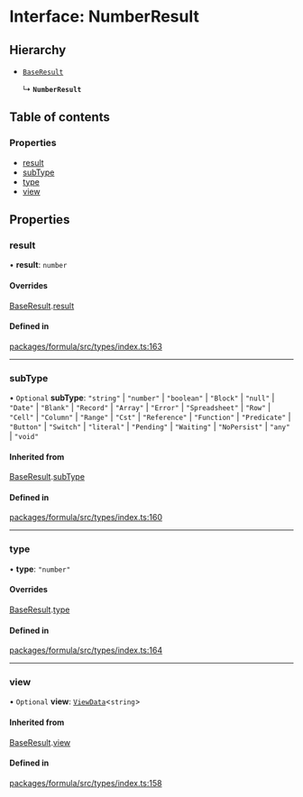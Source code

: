 # Interface: NumberResult

## Hierarchy

- [`BaseResult`](BaseResult.md)

  ↳ **`NumberResult`**

## Table of contents

### Properties

- [result](NumberResult.md#result)
- [subType](NumberResult.md#subtype)
- [type](NumberResult.md#type)
- [view](NumberResult.md#view)

## Properties

### <a id="result" name="result"></a> result

• **result**: `number`

#### Overrides

[BaseResult](BaseResult.md).[result](BaseResult.md#result)

#### Defined in

[packages/formula/src/types/index.ts:163](https://github.com/mashcard/mashcard/blob/main/packages/formula/src/types/index.ts#L163)

___

### <a id="subtype" name="subtype"></a> subType

• `Optional` **subType**: ``"string"`` \| ``"number"`` \| ``"boolean"`` \| ``"Block"`` \| ``"null"`` \| ``"Date"`` \| ``"Blank"`` \| ``"Record"`` \| ``"Array"`` \| ``"Error"`` \| ``"Spreadsheet"`` \| ``"Row"`` \| ``"Cell"`` \| ``"Column"`` \| ``"Range"`` \| ``"Cst"`` \| ``"Reference"`` \| ``"Function"`` \| ``"Predicate"`` \| ``"Button"`` \| ``"Switch"`` \| ``"literal"`` \| ``"Pending"`` \| ``"Waiting"`` \| ``"NoPersist"`` \| ``"any"`` \| ``"void"``

#### Inherited from

[BaseResult](BaseResult.md).[subType](BaseResult.md#subtype)

#### Defined in

[packages/formula/src/types/index.ts:160](https://github.com/mashcard/mashcard/blob/main/packages/formula/src/types/index.ts#L160)

___

### <a id="type" name="type"></a> type

• **type**: ``"number"``

#### Overrides

[BaseResult](BaseResult.md).[type](BaseResult.md#type)

#### Defined in

[packages/formula/src/types/index.ts:164](https://github.com/mashcard/mashcard/blob/main/packages/formula/src/types/index.ts#L164)

___

### <a id="view" name="view"></a> view

• `Optional` **view**: [`ViewData`](ViewData.md)<`string`\>

#### Inherited from

[BaseResult](BaseResult.md).[view](BaseResult.md#view)

#### Defined in

[packages/formula/src/types/index.ts:158](https://github.com/mashcard/mashcard/blob/main/packages/formula/src/types/index.ts#L158)
